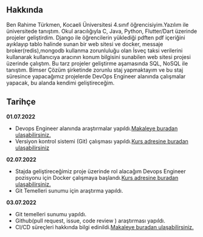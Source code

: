 ## Hakkında

Ben Rahime Türkmen, Kocaeli Üniversitesi 4.sınıf öğrencisiyim.Yazılım ile üniversitede tanıştım. Okul 
aracılığıyla C, Java, Python, Flutter/Dart üzerinde projeler geliştirdim. Django ile öğrencilerin yüklediği pdften pdf içeriğini ayıklayıp tablo halinde sunan bir web sitesi ve docker, messaje broker(redis),mongodb kullanma zorunluluğu olan İsveç taksi verilerini kullanarak kullanıcıya aracının konum bilgisini sunabilen web sitesi projesi üzerinde çalıştım. Bu tarz projeler geliştirme aşamasında SQL, NoSQL ile tanıştım. 
Bimser Çözüm şirketinde zorunlu staj yapmaktayım ve bu staj süresince yapacağımız projelerde DevOps Engineer alanında çalışmalar yapacak, bu alanda kendimi geliştireceğim.

## Tarihçe

**01.07.2022**

- Devops Engineer alanında araştırmalar yapıldı.[Makaleye buradan ulaşabilirsiniz.](https://www.simplilearn.com/devops-engineer-job-description-article#devops_engineer_job_description)
- Versiyon kontrol sistemi (Git) çalışması yapıldı.[Kurs adresine buradan ulaşabilirsiniz](https://www.btkakademi.gov.tr/portal/course/versiyon-kontrolleri-git-ve-github-19439)

**02.07.2022**

- Stajda geliştireceğimiz proje üzerinde rol alacağım Devops Engineer pozisyonu için Docker çalışmaya başlandı.[Kurs adresine buradan       ulaşabilirsiniz.](https://www.udemy.com/course/adan-zye-docker/)
- Git Temelleri sunumu için araştırma yapıldı.[](https://app.patika.dev/moduller/frontend-web-gelistirme/git-bash-ile-git-temel-komutlari)

**03.07.2022** 

- Git temelleri sunumu yapıldı.
- Github(pull request, issue, code review ) araştırması yapıldı.
- CI/CD süreçleri hakkında bilgi edinildi.[Makaleye buradan ulaşabilirsiniz.](https://www.simplilearn.com/best-ci-cd-tools-article#continuous_integration_ci_and_continuous_delivery_cd_what_is_cicd)
